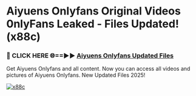 # Aiyuens Onlyfans Original Videos 0nlyFans Leaked - Files Updated! (x88c)

<h3>🔴 CLICK HERE 🌐==►► <a href="https://tinyurl.com/x26r9saj" rel="nofollow">Aiyuens Onlyfans Updated Files</a></h3>

Get Aiyuens Onlyfans and all content. Now you can access all videos and pictures of Aiyuens Onlyfans. New Updated Files 2025!

[![x88c](https://i.imgur.com/LkgZPqh.gif)](https://tinyurl.com/x26r9saj)
